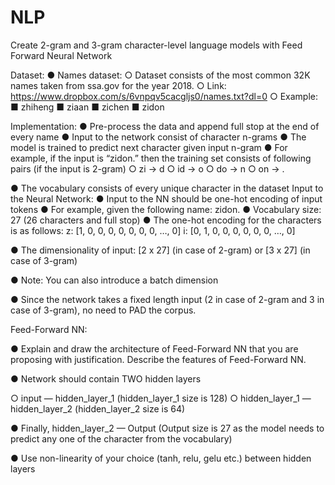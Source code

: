 # NLP
Create 2-gram and 3-gram character-level language models with Feed Forward Neural Network

Dataset:
● Names dataset:
  ○ Dataset consists of the most common 32K names taken from ssa.gov for
  the year 2018.
  ○ Link: https://www.dropbox.com/s/6vnpqv5cacgljs0/names.txt?dl=0
  ○ Example:
    ■ zhiheng
    ■ ziaan
    ■ zichen
    ■ zidon


Implementation:
  ● Pre-process the data and append full stop at the end of every name
  ● Input to the network consist of character n-grams
  ● The model is trained to predict next character given input n-gram
  ● For example, if the input is “zidon.” then the training set consists of following
    pairs (if the input is 2-gram)
    ○ zi -> d
    ○ id -> o
    ○ do -> n
    ○ on -> .
  
  ● The vocabulary consists of every unique character in the dataset
  Input to the Neural Network:
  ● Input to the NN should be one-hot encoding of input tokens 
  ● For example, given the following name:
    zidon.
  ● Vocabulary size: 27 (26 characters and full stop)
  ● The one-hot encoding for the characters is as follows:
  z: [1, 0, 0, 0, 0, 0, 0, 0, …, 0]
  i: [0, 1, 0, 0, 0, 0, 0, 0, …, 0]



● The dimensionality of input: [2 x 27] (in case of 2-gram) or [3 x 27] (in case of
3-gram)

● Note: You can also introduce a batch dimension

● Since the network takes a fixed length input (2 in case of 2-gram and 3 in case of
3-gram), no need to PAD the corpus.

Feed-Forward NN:

● Explain and draw the architecture of Feed-Forward NN that you are proposing
with justification. Describe the features of Feed-Forward NN.

● Network should contain TWO hidden layers

  ○ input — hidden_layer_1 (hidden_layer_1 size is 128)
  ○ hidden_layer_1 — hidden_layer_2 (hidden_layer_2 size is 64)
  
● Finally, hidden_layer_2 — Output (Output size is 27 as the model needs to
predict any one of the character from the vocabulary)

● Use non-linearity of your choice (tanh, relu, gelu etc.) between hidden layers
